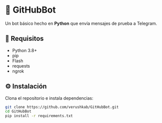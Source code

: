 # 🤖 GitHubBot

Un bot básico hecho en **Python** que envía mensajes de prueba a Telegram.

## 🚀 Requisitos
- Python 3.8+
- pip
- Flash
- requests
- ngrok

## ⚙️ Instalación
Clona el repositorio e instala dependencias:

```bash
git clone https://github.com/verushkab/GitHubBot.git
cd GitHubBot
pip install -r requirements.txt

